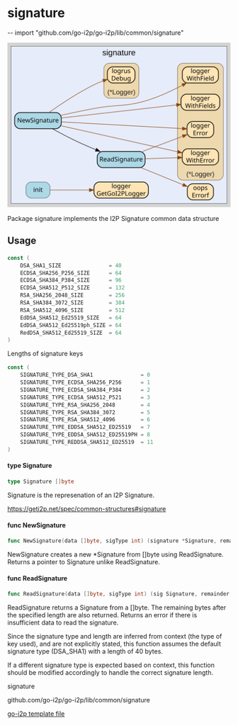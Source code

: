 # signature
--
    import "github.com/go-i2p/go-i2p/lib/common/signature"

![signature.svg](signature.svg)

Package signature implements the I2P Signature common data structure

## Usage

```go
const (
	DSA_SHA1_SIZE               = 40
	ECDSA_SHA256_P256_SIZE      = 64
	ECDSA_SHA384_P384_SIZE      = 96
	ECDSA_SHA512_P512_SIZE      = 132
	RSA_SHA256_2048_SIZE        = 256
	RSA_SHA384_3072_SIZE        = 384
	RSA_SHA512_4096_SIZE        = 512
	EdDSA_SHA512_Ed25519_SIZE   = 64
	EdDSA_SHA512_Ed25519ph_SIZE = 64
	RedDSA_SHA512_Ed25519_SIZE  = 64
)
```
Lengths of signature keys

```go
const (
	SIGNATURE_TYPE_DSA_SHA1               = 0
	SIGNATURE_TYPE_ECDSA_SHA256_P256      = 1
	SIGNATURE_TYPE_ECDSA_SHA384_P384      = 2
	SIGNATURE_TYPE_ECDSA_SHA512_P521      = 3
	SIGNATURE_TYPE_RSA_SHA256_2048        = 4
	SIGNATURE_TYPE_RSA_SHA384_3072        = 5
	SIGNATURE_TYPE_RSA_SHA512_4096        = 6
	SIGNATURE_TYPE_EDDSA_SHA512_ED25519   = 7
	SIGNATURE_TYPE_EDDSA_SHA512_ED25519PH = 8
	SIGNATURE_TYPE_REDDSA_SHA512_ED25519  = 11
)
```

#### type Signature

```go
type Signature []byte
```

Signature is the represenation of an I2P Signature.

https://geti2p.net/spec/common-structures#signature

#### func  NewSignature

```go
func NewSignature(data []byte, sigType int) (signature *Signature, remainder []byte, err error)
```
NewSignature creates a new *Signature from []byte using ReadSignature. Returns a
pointer to Signature unlike ReadSignature.

#### func  ReadSignature

```go
func ReadSignature(data []byte, sigType int) (sig Signature, remainder []byte, err error)
```
ReadSignature returns a Signature from a []byte. The remaining bytes after the
specified length are also returned. Returns an error if there is insufficient
data to read the signature.

Since the signature type and length are inferred from context (the type of key
used), and are not explicitly stated, this function assumes the default
signature type (DSA_SHA1) with a length of 40 bytes.

If a different signature type is expected based on context, this function should
be modified accordingly to handle the correct signature length.



signature 

github.com/go-i2p/go-i2p/lib/common/signature

[go-i2p template file](/template.md)
